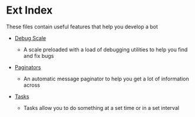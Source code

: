 # Ext Index

These files contain useful features that help you develop a bot

- [Debug Scale](debug_scale)
    - A scale preloaded with a load of debugging utilities to help you find and fix bugs 

- [Paginators](paginators)
    - An automatic message paginator to help you get a lot of information across


- [Tasks](tasks)
    - Tasks allow you to do something at a set time or in a set interval